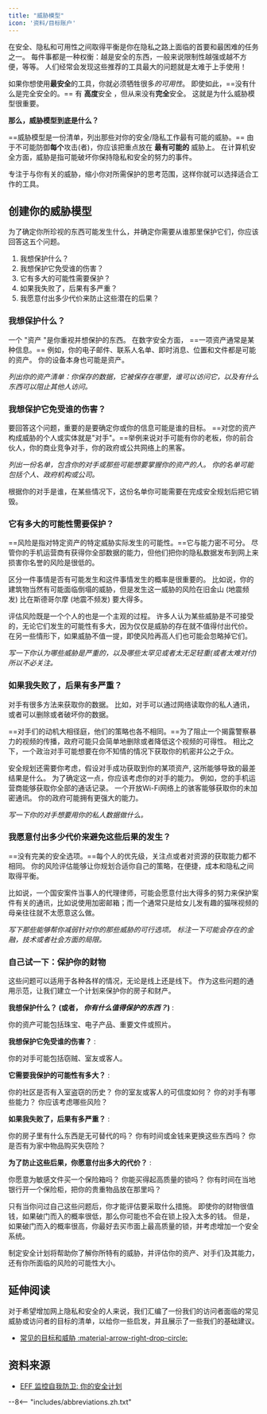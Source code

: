 ```yaml
---
title: "威胁模型"
icon: '资料/目标账户'
---
```


在安全、隐私和可用性之间取得平衡是你在隐私之路上面临的首要和最困难的任务之一。 每件事都是一种权衡：越是安全的东西，一般来说限制性越强或越不方便，等等。 人们经常会发现这些推荐的工具最大的问题就是太难于上手使用！

如果你想使用**最安全**的工具，你就必须牺牲很多*的可用性*。 即使如此，==没有什么是完全安全的。== 有 **高度**安全 ，但从来没有**完全**安全。 这就是为什么威胁模型很重要。

**那么，威胁模型到底是什么？**

==威胁模型是一份清单，列出那些对你的安全/隐私工作最有可能的威胁。== 由于不可能防御**每个**攻击(者)，你应该把重点放在 **最有可能的** 威胁上。 在计算机安全方面，威胁是指可能破坏你保持隐私和安全的努力的事件。

专注于与你有关的威胁，缩小你对所需保护的思考范围，这样你就可以选择适合工作的工具。

## 创建你的威胁模型

为了确定你所珍视的东西可能发生什么，并确定你需要从谁那里保护它们，你应该回答这五个问题。

1. 我想保护什么？
2. 我想保护它免受谁的伤害？
3. 它有多大的可能性需要保护？
4. 如果我失败了，后果有多严重？
5. 我愿意付出多少代价来防止这些潜在的后果？

### 我想保护什么？

一个 "资产 "是你重视并想保护的东西。 在数字安全方面， ==一项资产通常是某种信息。== 例如，你的电子邮件、联系人名单、即时消息、位置和文件都是可能的资产。 你的设备本身也可能是资产。

*列出你的资产清单：你保存的数据，它被保存在哪里，谁可以访问它，以及有什么东西可以阻止其他人访问。*

### 我想保护它免受谁的伤害？

要回答这个问题，重要的是要确定你或你的信息可能是谁的目标。 ==对您的资产构成威胁的个人或实体就是"对手"。==举例来说对手可能有你的老板，你的前合伙人，你的商业竞争对手，你的政府或公共网络上的黑客。

*列出一份名单，包含你的对手或那些可能想要掌握你的资产的人。 你的名单可能包括个人、政府机构或公司。*

根据你的对手是谁，在某些情况下，这份名单你可能需要在完成安全规划后把它销毁。

### 它有多大的可能性需要保护？

==风险是指对特定资产的特定威胁实际发生的可能性。==它与能力密不可分。 尽管你的手机运营商有获得你全部数据的能力，但他们把你的隐私数据发布到网上来损害你名誉的风险是很低的。

区分一件事情是否有可能发生和这件事情发生的概率是很重要的。 比如说，你的建筑物当然有可能面临倒塌的威胁，但是发生这一威胁的风险在旧金山 (地震频发) 比在斯德哥尔摩 (地震不频发) 要大得多。

评估风险既是一个个人的也是一个主观的过程。 许多人认为某些威胁是不可接受的，无论它们发生的可能性有多大，因为仅仅是威胁的存在就不值得付出代价。 在另一些情形下，如果威胁不值一提，即使风险再高人们也可能会忽略掉它们。

*写一下你认为哪些威胁是严重的，以及哪些太罕见或者太无足轻重(或者太难对付) 所以不必关注。*

### 如果我失败了，后果有多严重？

对手有很多方法来获取你的数据。 比如，对手可以通过网络读取你的私人通讯，或者可以删除或者破坏你的数据。

==对手们的动机大相径庭，他们的策略也各不相同。==为了阻止一个揭露警察暴力的视频的传播，政府可能只会简单地删除或者降低这个视频的可得性。 相比之下，一个政治对手可能想要在你不知情的情况下获取你的机密并公之于众。

安全规划还需要你考虑，假设对手成功获取到你的某项资产, 这所能够导致的最差结果是什么。 为了确定这一点，你应该考虑你的对手的能力。 例如，您的手机运营商能够获取你全部的通话记录。 一个开放Wi-Fi网络上的骇客能够获取你的未加密通讯。 你的政府可能拥有更强大的能力。

*写一下你的对手想要用你的私人数据做什么。*

### 我愿意付出多少代价来避免这些后果的发生？

==没有完美的安全选项。==每个人的优先级，关注点或者对资源的获取能力都不相同。 你的风险评估能够让你规划合适你自己的策略，在便捷，成本和隐私之间取得平衡。

比如说，一个国安案件当事人的代理律师，可能会愿意付出大得多的努力来保护案件有关的通讯，比如说使用加密邮箱；而一个通常只是给女儿发有趣的猫咪视频的母亲往往就不太愿意这么做。

*写下那些能够帮你减弱针对你的那些威胁的可行选项。 标注一下可能会存在的金融，技术或者社会方面的局限。*

### 自己试一下：保护你的财物

这些问题可以适用于各种各样的情况，无论是线上还是线下。 作为这些问题的通用示范，让我们建立一个计划来保护你的房子和财产。

**我想保护什么？ (或者， *你有什么值得保护的东西？*)**
:

你的资产可能包括珠宝、电子产品、重要文件或照片。

**我想保护它免受谁的伤害？**
:

你的对手可能包括窃贼、室友或客人。

**它需要我保护的可能性有多大？**
:

你的社区是否有入室盗窃的历史？ 你的室友或客人的可信度如何？ 你的对手有哪些能力？ 你应该考虑哪些风险？

**如果我失败了，后果有多严重？**
:

你的房子里有什么东西是无可替代的吗？ 你有时间或金钱来更换这些东西吗？ 你是否有为家中物品购买失窃险？

**为了防止这些后果，你愿意付出多大的代价？**
:

你愿意为敏感文件买一个保险箱吗？ 你能买得起高质量的锁吗？ 你有时间在当地银行开一个保险柜，把你的贵重物品放在那里吗？

只有当你问过自己这些问题后，你才能评估要采取什么措施。 即使你的财物很值钱，如果破门而入的概率很低，那么你可能也不会在锁上投入太多的钱。 但是，如果破门而入的概率很高，你最好去买市面上最高质量的锁，并考虑增加一个安全系统。

制定安全计划将帮助你了解你所特有的威胁，并评估你的资产、对手们及其能力，还有你所面临的风险的可能性大小。

## 延伸阅读

对于希望增加网上隐私和安全的人来说，我们汇编了一份我们的访问者面临的常见威胁或访问者的目标的清单，以给你一些启发，并且展示了一些我们的基础建议。

- [常见的目标和威胁 :material-arrow-right-drop-circle:](common-threats.md)

## 资料来源

- [EFF 监控自我防卫: 你的安全计划](https://ssd.eff.org/en/module/your-security-plan)

--8<-- "includes/abbreviations.zh.txt"
